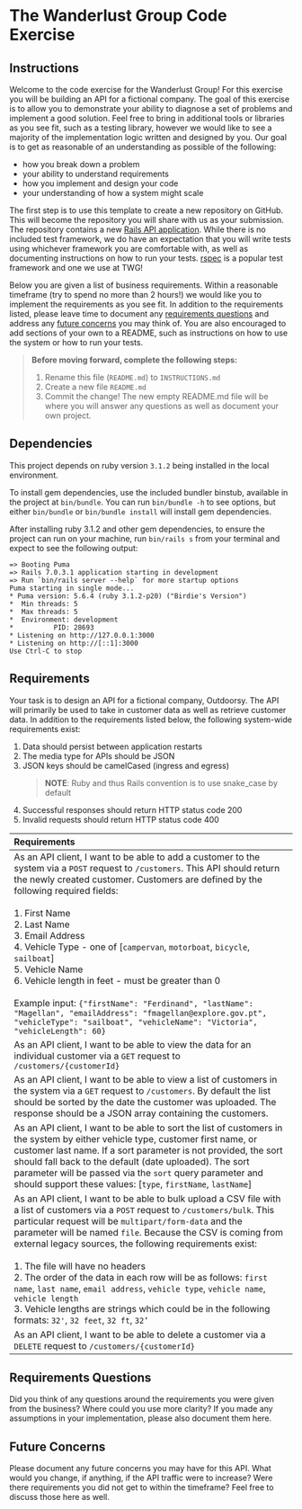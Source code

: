 # The Wanderlust Group Code Exercise

## Instructions
Welcome to the code exercise for the Wanderlust Group! For this exercise you will be building an API for a fictional company.
The goal of this exercise is to allow you to demonstrate your ability to diagnose a set of problems and implement a good solution.
Feel free to bring in additional tools or libraries as you see fit, such as a testing library, however we would like to see a majority
of the implementation logic written and designed by you. Our goal is to get as reasonable of an understanding as possible of the following:

- how you break down a problem
- your ability to understand requirements
- how you implement and design your code
- your understanding of how a system might scale

The first step is to use this template to create a new repository on GitHub. This will become the repository you will share with us as
your submission. The repository contains a new [Rails API application](https://guides.rubyonrails.org/api_app.html). While
there is no included test framework, we do have an expectation that you will write tests using whichever framework you are
comfortable with, as well as documenting instructions on how to run your tests. [rspec](https://github.com/rspec/rspec-rails) 
is a popular test framework and one we use at TWG!

Below you are given a list of business requirements. Within a reasonable timeframe (try to spend no more than 2 hours!) we 
would like you to implement the requirements as you see fit. In addition to the requirements listed, please leave time 
to document any [requirements questions](#requirements-questions) and address any [future concerns](#future-concerns) you 
may think of. You are also encouraged to add sections of your own to a README, such as instructions on how to use the system or how to run your tests.

> __Before moving forward, complete the following steps:__
> 1. Rename this file (`README.md`) to `INSTRUCTIONS.md`
> 2. Create a new file `README.md`
> 3. Commit the change! The new empty README.md file will be where you will answer any questions as well as document your own project.

## Dependencies
This project depends on ruby version `3.1.2` being installed in the local environment.

To install gem dependencies, use the included bundler binstub, available in the project at `bin/bundle`. You can run `bin/bundle -h` to see options,
but either `bin/bundle` or `bin/bundle install` will install gem dependencies.

After installing ruby 3.1.2 and other gem dependencies, to ensure the project can run on your machine, run `bin/rails s` from your terminal and expect to see the following output:
```shell
=> Booting Puma
=> Rails 7.0.3.1 application starting in development
=> Run `bin/rails server --help` for more startup options
Puma starting in single mode...
* Puma version: 5.6.4 (ruby 3.1.2-p20) ("Birdie's Version")
*  Min threads: 5
*  Max threads: 5
*  Environment: development
*          PID: 28693
* Listening on http://127.0.0.1:3000
* Listening on http://[::1]:3000
Use Ctrl-C to stop
```

## Requirements

Your task is to design an API for a fictional company, Outdoorsy. The API will primarily be used to take in customer
data as well as retrieve customer data. In addition to the requirements listed below, the following system-wide requirements 
exist:

1. Data should persist between application restarts
2. The media type for APIs should be JSON
3. JSON keys should be camelCased (ingress and egress)
   >**NOTE**: Ruby and thus Rails convention is to use snake_case by default
4. Successful responses should return HTTP status code 200
5. Invalid requests should return HTTP status code 400

| Requirements                                                                                                                                                                                                                                                                                                                                                                                                                                                                                                                                                                                                                                                                 |
|:-----------------------------------------------------------------------------------------------------------------------------------------------------------------------------------------------------------------------------------------------------------------------------------------------------------------------------------------------------------------------------------------------------------------------------------------------------------------------------------------------------------------------------------------------------------------------------------------------------------------------------------------------------------------------------|
| As an API client, I want to be able to add a customer to the system via a `POST` request to `/customers`. This API should return the newly created customer. Customers are defined by the following required fields:<br><br>1. First Name <br>2. Last Name <br>3. Email Address <br>4. Vehicle Type - one of [`campervan`, `motorboat`, `bicycle`, `sailboat`] <br>5. Vehicle Name <br>6. Vehicle length in feet - must be greater than 0<br><br>Example input: ```{"firstName": "Ferdinand", "lastName": "Magellan", "emailAddress": "fmagellan@explore.gov.pt", "vehicleType": "sailboat", "vehicleName": "Victoria", "vehicleLength": 60}```                              |
| As an API client, I want to be able to view the data for an individual customer via a `GET` request to `/customers/{customerId}`                                                                                                                                                                                                                                                                                                                                                                                                                                                                                                                                             |
| As an API client, I want to be able to view a list of customers in the system via a `GET` request to `/customers`. By default the list should be sorted by the date the customer was uploaded. The response should be a JSON array containing the customers.                                                                                                                                                                                                                                                                                                                                                                                                                 |
| As an API client, I want to be able to sort the list of customers in the system by either vehicle type, customer first name, or customer last name. If a sort parameter is not provided, the sort should fall back to the default (date uploaded). The sort parameter will be passed via the `sort` query parameter and should support these values: [`type`, `firstName`, `lastName`]                                                                                                                                                                                                                                                                                       |
| As an API client, I want to be able to bulk upload a CSV file with a list of customers via a `POST` request to `/customers/bulk`. This particular request will be `multipart/form-data` and the parameter will be named `file`. Because the CSV is coming from external legacy sources, the following requirements exist:<br><br>1. The file will have no headers<br>2. The order of the data in each row will be as follows: `first name`, `last name`, `email address`, `vehicle type`, `vehicle name`, `vehicle length`<br> 3. Vehicle lengths are strings which could be in the following formats: `32'`, `32 feet`, `32 ft`, `32’`                                      |
| As an API client, I want to be able to delete a customer via a `DELETE` request to `/customers/{customerId}`                                                                                                                                                                                                                                                                                                                                                                                                                                                                                                                                                                 |


## Requirements Questions

Did you think of any questions around the requirements you were given from the business? Where could you use more clarity?
If you made any assumptions in your implementation, please also document them here.

## Future Concerns

Please document any future concerns you may have for this API. What would you change, if anything, if the API traffic were to increase?
Were there requirements you did not get to within the timeframe? Feel free to discuss those here as well.
